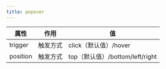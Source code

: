```yaml
---
title: popover
---
```


<popover></popover>

|属性|作用|值|
|---|---|---|
|trigger|触发方式|click（默认值）/hover|
|position|触发方式|top（默认值）/bottom/left/right|

<cuspopover></cuspopover>